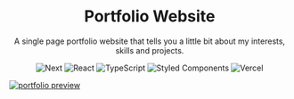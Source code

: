 <h1 align='center'>Portfolio Website </h1>

<p align='center'>A single page portfolio website that tells you a little bit about my interests, skills and projects.</p>

<div align='center'>

![Next](https://img.shields.io/badge/Next.js-2e2e2e?logo=next.js&logoColor=white)
![React](https://img.shields.io/badge/React-2e2e2e?logo=react)
![TypeScript](https://img.shields.io/badge/TypeScript-2e2e2e?logo=typescript)
![Styled Components](https://img.shields.io/badge/Styled%20Components-2e2e2e?logo=styled-components)
![Vercel](https://img.shields.io/badge/Vercel-2e2e2e?logo=vercel)

</div>

<a href='https://lucaxue.vercel.app'>
  <img src='https://lucaxue.vercel.app/images/portfolio_preview.png' alt='portfolio preview'/>
</a>

